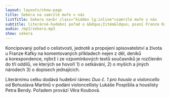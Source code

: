 ```yaml
---
layout: layouts/show-page
title: Sekera na zamrzlé moře v nás
listTitle: Sekera na<br class="hidden lg:inline">zamrzlé moře v nás
subtitle: literárně-hudební pořad o &bdquo;žitém&ldquo; psaní Franze Kafky
audio: /mp3/sekera.mp3
show: sekera
---
```


Koncipovaný pořad o&nbsp;celistvosti, jednotě a&nbsp;propojení spisovatelství
a&nbsp;života u&nbsp;Franze Kafky na komentovaných příkladech nejen z&nbsp;děl,
deníků a&nbsp;korespondence, nýbrž i&nbsp;ze vzpomínkových textů současníků je
rozčleněn do tří oddílů, ve kterých se hovoří 1)&nbsp;o&nbsp;setkávání,
2)&nbsp;o&nbsp;myších a&nbsp;jiných národech 3)&nbsp;o&nbsp;dopisech jednajících.

Literárnímu celku dodává hudební rámec *Duo č.&nbsp;1&nbsp;pro housle a&nbsp;violoncello*
od Bohuslava Martinů v&nbsp;podání violoncellisty Lukáše Pospíšila a&nbsp;houslisty
Petra Bendy. Pořadem provází Věra Koubová.
